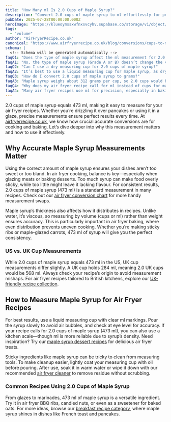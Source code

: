 ```yaml
---
title: "How Many ml Is 2.0 Cups of Maple Syrup?"
description: "Convert 2.0 cups of maple syrup to ml effortlessly for perfect baking and air fryer recipes. Get precise measurements now!"
pubDate: 2025-07-28T00:00:00.000Z
heroImage: "https://klueoymssxwfnxsvcyhv.supabase.co/storage/v1/object/public/Shmucket/how-many-ml-is-2-cups-maple-syrup.webp"
tags:
  - "volume"
author: "AirFryerRecipe.co.uk"
canonical: "https://www.airfryerrecipe.co.uk/blog/conversions/cups-to-ml/how-many-ml-is-2-cups-maple-syrup"
schema: |
  <!-- Schema will be generated automatically -->
faqQ1: "Does the type of maple syrup affect the ml measurement for 2.0 cups?"
faqA1: "No, the type of maple syrup (Grade A or B) doesn’t change the volume. Whether it’s dark or amber, 2.0 cups will always equal 473 ml. However, thicker syrups may pour more slowly, so measure carefully to avoid inaccuracies."
faqQ2: "Can I use a dry measuring cup for 2.0 cups of maple syrup?"
faqA2: "It’s best to use a liquid measuring cup for maple syrup, as dry cups aren’t designed for viscous liquids. A liquid cup has a spout and ml markings, making it easier to measure 473 ml accurately without spills."
faqQ3: "How do I convert 2.0 cups of maple syrup to grams?"
faqA3: "Maple syrup weighs about 312 grams per cup, so 2.0 cups would be roughly 624 grams. However, ml is the preferred measurement for liquids in recipes, as weight can vary slightly with temperature and density."
faqQ4: "Why does my air fryer recipe call for ml instead of cups for maple syrup?"
faqA4: "Many air fryer recipes use ml for precision, especially in baking. Since air fryers cook faster than ovens, exact measurements prevent over- or under-seasoning. Plus, ml is a universal standard, avoiding confusion between US and UK cup sizes."
---
```

<p>2.0 cups of maple syrup equals 473 ml, making it easy to measure for your air fryer recipes. Whether you’re drizzling it over pancakes or using it in a glaze, precise measurements ensure perfect results every time. At <a href=https://www.airfryerrecipe.co.uk>airfryerrecipe.co.uk</a>, we know how crucial accurate conversions are for cooking and baking. Let’s dive deeper into why this measurement matters and how to use it effectively.</p>  

<h2>Why Accurate Maple Syrup Measurements Matter</h2>  
<p>Using the correct amount of maple syrup ensures your dishes aren’t too sweet or too bland. In air fryer cooking, balance is key—especially when glazing meats or baking desserts. Too much syrup can make food overly sticky, while too little might leave it lacking flavour. For consistent results, 2.0 cups of maple syrup (473 ml) is a standard measurement in many recipes. Check out our <a href=https://www.airfryerrecipe.co.uk/air-fryer-conversion-chart>air fryer conversion chart</a> for more handy measurement swaps.</p>  

<p>Maple syrup’s thickness also affects how it distributes in recipes. Unlike water, it’s viscous, so measuring by volume (cups or ml) rather than weight ensures accuracy. This is particularly important in air fryer baking, where even distribution prevents uneven cooking. Whether you’re making sticky ribs or maple-glazed carrots, 473 ml of syrup will give you the perfect consistency.</p>  

<h3>US vs. UK Cup Measurements</h3>  
<p>While 2.0 cups of maple syrup equals 473 ml in the US, UK cup measurements differ slightly. A UK cup holds 284 ml, meaning 2.0 UK cups would be 568 ml. Always check your recipe’s origin to avoid measurement mishaps. For air fryer recipes tailored to British kitchens, explore our <a href=https://www.airfryerrecipe.co.uk/recipes>UK-friendly recipe collection</a>.</p>  

<h2>How to Measure Maple Syrup for Air Fryer Recipes</h2>  
<p>For best results, use a liquid measuring cup with clear ml markings. Pour the syrup slowly to avoid air bubbles, and check at eye level for accuracy. If your recipe calls for 2.0 cups of maple syrup (473 ml), you can also use a kitchen scale—though ml is more reliable due to syrup’s density. Need inspiration? Try our <a href=https://www.airfryerrecipe.co.uk/recipe-category/dessert>maple syrup dessert recipes</a> for delicious air fryer treats.</p>  

<p>Sticky ingredients like maple syrup can be tricky to clean from measuring tools. To make cleanup easier, lightly coat your measuring cup with oil before pouring. After use, soak it in warm water or wipe it down with our recommended <a href=https://www.airfryerrecipe.co.uk/air-fryer-cleaner>air fryer cleaner</a> to remove residue without scrubbing.</p>  

<h3>Common Recipes Using 2.0 Cups of Maple Syrup</h3>  
<p>From glazes to marinades, 473 ml of maple syrup is a versatile ingredient. Try it in air fryer BBQ ribs, candied nuts, or even as a sweetener for baked oats. For more ideas, browse our <a href=https://www.airfryerrecipe.co.uk/recipe-category/breakfast>breakfast recipe category</a>, where maple syrup shines in dishes like French toast and pancakes.</p>
